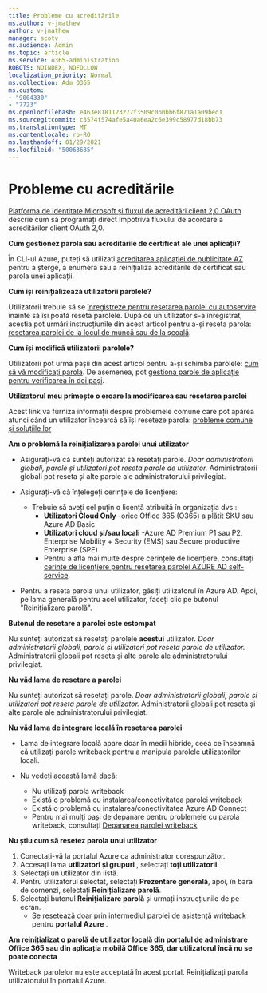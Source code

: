 ```yaml
---
title: Probleme cu acreditările
ms.author: v-jmathew
author: v-jmathew
manager: scotv
ms.audience: Admin
ms.topic: article
ms.service: o365-administration
ROBOTS: NOINDEX, NOFOLLOW
localization_priority: Normal
ms.collection: Adm_O365
ms.custom:
- "9004330"
- "7723"
ms.openlocfilehash: e463e8181123277f3509c0b0bb6f871a1a09bed1
ms.sourcegitcommit: c3574f574afe5a40a6ea2c6e399c58977d18bb73
ms.translationtype: MT
ms.contentlocale: ro-RO
ms.lasthandoff: 01/29/2021
ms.locfileid: "50063685"
---
```

# <a name="issues-with-credentials"></a>Probleme cu acreditările

[Platforma de identitate Microsoft și fluxul de acreditări client 2,0 OAuth](https://docs.microsoft.com/azure/active-directory/develop/v2-oauth2-client-creds-grant-flow) descrie cum să programați direct împotriva fluxului de acordare a acreditărilor client OAuth 2,0.

**Cum gestionez parola sau acreditările de certificat ale unei aplicații?**

În CLI-ul Azure, puteți să utilizați [acreditarea aplicației de publicitate AZ](https://docs.microsoft.com/cli/azure/ad/app/credential) pentru a șterge, a enumera sau a reinițializa acreditările de certificat sau parola unei aplicații.

**Cum își reinițializează utilizatorii parolele?**

Utilizatorii trebuie să se [înregistreze pentru resetarea parolei cu autoservire](https://docs.microsoft.com/azure/active-directory/user-help/active-directory-passwords-reset-register) înainte să își poată reseta parolele. După ce un utilizator s-a înregistrat, aceștia pot urmări instrucțiunile din acest articol pentru a-și reseta parola: [resetarea parolei de la locul de muncă sau de la școală](https://docs.microsoft.com/azure/active-directory/user-help/user-help-reset-password#how-to-reset-or-unlock-your-password-for-a-work-or-school-account).

**Cum își modifică utilizatorii parolele?**

Utilizatorii pot urma pașii din acest articol pentru a-și schimba parolele: [cum să vă modificați parola](https://docs.microsoft.com/azure/active-directory/user-help/user-help-reset-password#how-to-change-your-password).
De asemenea, pot [gestiona parole de aplicație pentru verificarea în doi pași](https://docs.microsoft.com/azure/active-directory/user-help/multi-factor-authentication-end-user-app-passwords).

**Utilizatorul meu primește o eroare la modificarea sau resetarea parolei**

Acest link va furniza informații despre problemele comune care pot apărea atunci când un utilizator încearcă să își reseteze parola: [probleme comune și soluțiile lor](https://docs.microsoft.com/azure/active-directory/user-help/user-help-reset-password#common-problems-and-their-solutions)

**Am o problemă la reinițializarea parolei unui utilizator**

- Asigurați-vă că sunteți autorizat să resetați parole. *Doar administratorii globali, parole și utilizatori pot reseta parole de utilizator.* Administratorii globali pot reseta și alte parole ale administratorului privilegiat.

- Asigurați-vă că înțelegeți cerințele de licențiere:

  - Trebuie să aveți cel puțin o licență atribuită în organizația dvs.:
    - **Utilizatori Cloud Only** -orice Office 365 (O365) a plătit SKU sau Azure AD Basic
    - **Utilizatori cloud și/sau locali** -Azure AD Premium P1 sau P2, Enterprise Mobility + Security (EMS) sau Secure productive Enterprise (SPE)
    - Pentru a afla mai multe despre cerințele de licențiere, consultați [cerințe de licențiere pentru resetarea parolei AZURE AD self-service](https://docs.microsoft.com/azure/active-directory/active-directory-passwords-licensing).
- Pentru a reseta parola unui utilizator, găsiți utilizatorul în Azure AD. Apoi, pe lama generală pentru acel utilizator, faceți clic pe butonul "Reinițializare parolă".

**Butonul de resetare a parolei este estompat**

Nu sunteți autorizat să resetați parolele **acestui** utilizator. *Doar administratorii globali, parole și utilizatori pot reseta parole de utilizator.* Administratorii globali pot reseta și alte parole ale administratorului privilegiat.

**Nu văd lama de resetare a parolei**

Nu sunteți autorizat să resetați parole. *Doar administratorii globali, parole și utilizatori pot reseta parole de utilizator.* Administratorii globali pot reseta și alte parole ale administratorului privilegiat.

**Nu văd lama de integrare locală în resetarea parolei**

- Lama de integrare locală apare doar în medii hibride, ceea ce înseamnă că utilizați parole writeback pentru a manipula parolele utilizatorilor locali.

- Nu vedeți această lamă dacă:

  - Nu utilizați parola writeback
  - Există o problemă cu instalarea/conectivitatea parolei writeback
  - Există o problemă cu instalarea/conectivitatea Azure AD Connect
  - Pentru mai mulți pași de depanare pentru problemele cu parola writeback, consultați [Depanarea parolei writeback](https://docs.microsoft.com/azure/active-directory/authentication/troubleshoot-sspr-writeback)

**Nu știu cum să resetez parola unui utilizator**

1. Conectați-vă la portalul Azure ca administrator corespunzător.
2. Accesați lama **utilizatori și grupuri** , selectați **toți utilizatorii**.
3. Selectați un utilizator din listă.
4. Pentru utilizatorul selectat, selectați **Prezentare generală**, apoi, în bara de comenzi, selectați **Reinițializare parolă**.
5. Selectați butonul **Reinițializare parolă** și urmați instrucțiunile de pe ecran.
    - Se resetează doar prin intermediul parolei de asistență writeback pentru **portalul Azure** .

**Am reinițializat o parolă de utilizator locală din portalul de administrare Office 365 sau din aplicația mobilă Office 365, dar utilizatorul încă nu se poate conecta**

Writeback parolelor nu este acceptată în acest portal. Reinițializați parola utilizatorului în portalul Azure.
